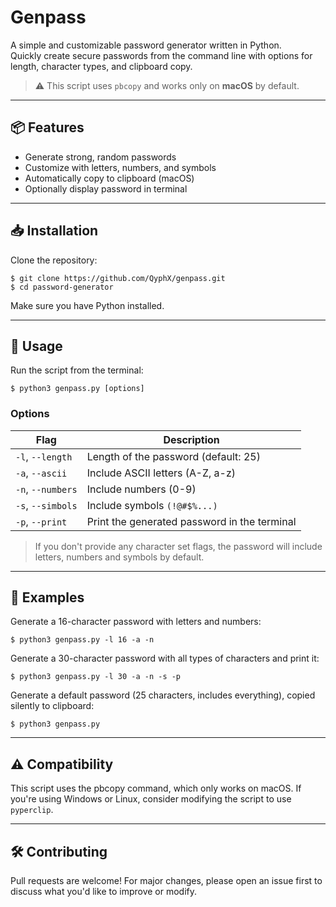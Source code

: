 # Genpass
A simple and customizable password generator written in Python.  
Quickly create secure passwords from the command line with options for length, character types, and clipboard copy.

> ⚠️ This script uses `pbcopy` and works only on **macOS** by default.
---
## 📦 Features
- Generate strong, random passwords
- Customize with letters, numbers, and symbols
- Automatically copy to clipboard (macOS)
- Optionally display password in terminal

---
## 📥 Installation
Clone the repository:

```
$ git clone https://github.com/QyphX/genpass.git
$ cd password-generator
```

Make sure you have Python installed.

---
## 🚀 Usage
Run the script from the terminal: 

```
$ python3 genpass.py [options]
```

### Options
| Flag | Description |
|------|-------------|
`-l`, `--length`| Length of the password (default: 25)
`-a`, `--ascii`| Include ASCII letters (A-Z, a-z)
`-n`, `--numbers`| Include numbers (0-9)
`-s`, `--simbols`| Include symbols `(!@#$%...)`
`-p`, `--print`| Print the generated password in the terminal

> If you don't provide any character set flags, the password will include letters, numbers and symbols by default.

---
## 🧪 Examples
Generate a 16-character password with letters and numbers:
```
$ python3 genpass.py -l 16 -a -n
```

Generate a 30-character password with all types of characters and print it:
```
$ python3 genpass.py -l 30 -a -n -s -p
```

Generate a default password (25 characters, includes everything), copied silently to clipboard:
```
$ python3 genpass.py
```

---

## ⚠️ Compatibility
This script uses the pbcopy command, which only works on macOS.
If you're using Windows or Linux, consider modifying the script to use `pyperclip`.

---
## 🛠️ Contributing
Pull requests are welcome!
For major changes, please open an issue first to discuss what you'd like to improve or modify.